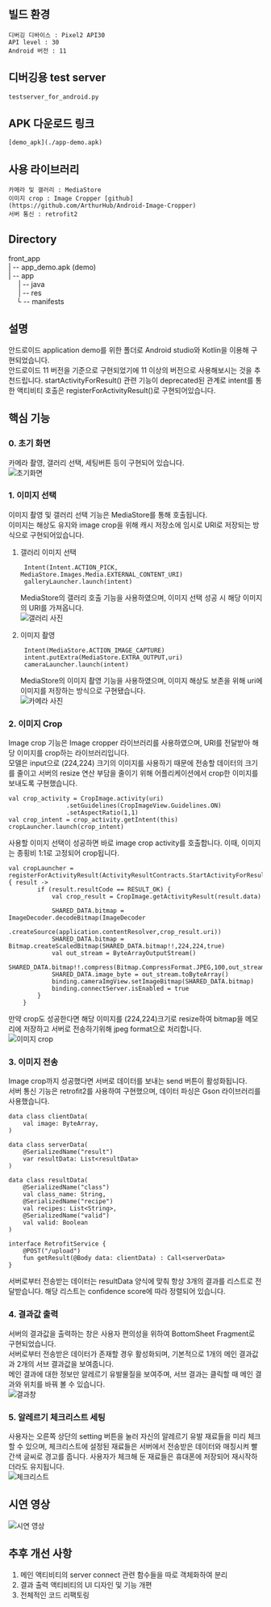 ## 빌드 환경
    디버깅 디바이스 : Pixel2 API30
    API level : 30
    Android 버전 : 11

## 디버깅용 test server
    testserver_for_android.py

## APK 다운로드 링크
    [demo_apk](./app-demo.apk)

## 사용 라이브러리
    카메라 및 갤러리 : MediaStore
    이미지 crop : Image Cropper [github](https://github.com/ArthurHub/Android-Image-Cropper)
    서버 통신 : retrofit2
## Directory
front_app  
| -- app_demo.apk (demo)  
| -- app   
&nbsp;&nbsp;&nbsp;&nbsp;&nbsp;| -- java   
&nbsp;&nbsp;&nbsp;&nbsp;&nbsp;| -- res   
&nbsp;&nbsp;&nbsp;&nbsp;└ -- manifests   
 

## 설명
안드로이드 application demo를 위한 폴더로 Android studio와 Kotlin을 이용해 구현되었습니다.   
안드로이드 11 버전을 기준으로 구현되었기에 11 이상의 버전으로 사용해보시는 것을 추천드립니다.
startActivityForResult() 관련 기능이 deprecated된 관계로 intent를 통한 액티비티 호출은 registerForActivityResult()로 구현되어있습니다.

## 핵심 기능
### 0. 초기 화면
카메라 촬영, 갤러리 선택, 세팅버튼 등이 구현되어 있습니다.   
![초기화면](./readme_img/init.png)
### 1. 이미지 선택
이미지 촬영 및 갤러리 선택 기능은 MediaStore를 통해 호출됩니다.   
이미지는 해상도 유지와 image crop을 위해 캐시 저장소에 임시로 URI로 저장되는 방식으로 구현되어있습니다.
1. 갤러리 이미지 선택   

        Intent(Intent.ACTION_PICK, MediaStore.Images.Media.EXTERNAL_CONTENT_URI)  
        galleryLauncher.launch(intent)    
    
    MediaStore의 갤러리 호출 기능을 사용하였으며, 이미지 선택 성공 시 해당 이미지의 URI를 가져옵니다.   
    ![갤러리 사진](./readme_img/gallery.PNG)
2. 이미지 촬영   

        Intent(MediaStore.ACTION_IMAGE_CAPTURE)   
        intent.putExtra(MediaStore.EXTRA_OUTPUT,uri)   
        cameraLauncher.launch(intent)   

    MediaStore의 이미지 촬영 기능을 사용하였으며, 이미지 해상도 보존을 위해 uri에 이미지를 저장하는 방식으로 구현됐습니다.   
    ![카메라 사진](./readme_img/camera.PNG)

### 2. 이미지 Crop
Image crop 기능은 Image cropper 라이브러리를 사용하였으며, URI를 전달받아 해당 이미지를 crop하는 라이브러리입니다.   
모델은 input으로 (224,224) 크기의 이미지를 사용하기 때문에 전송할 데이터의 크기를 줄이고 서버의 resize 연산 부담을 줄이기 위해 어플리케이션에서 crop한 이미지를 보내도록 구현했습니다.    

    val crop_activity = CropImage.activity(uri)
                    .setGuidelines(CropImageView.Guidelines.ON)
                    .setAspectRatio(1,1)
    val crop_intent = crop_activity.getIntent(this)
    cropLauncher.launch(crop_intent)

사용할 이미지 선택이 성공하면 바로 image crop activity를 호출합니다. 이때, 이미지는 종횡비 1:1로 고정되어 crop됩니다.

    val cropLauncher = registerForActivityResult(ActivityResultContracts.StartActivityForResult()) { result ->
            if (result.resultCode == RESULT_OK) {
                val crop_result = CropImage.getActivityResult(result.data)

                SHARED_DATA.bitmap = ImageDecoder.decodeBitmap(ImageDecoder
                    .createSource(application.contentResolver,crop_result.uri))
                SHARED_DATA.bitmap = Bitmap.createScaledBitmap(SHARED_DATA.bitmap!!,224,224,true)
                val out_stream = ByteArrayOutputStream()
                SHARED_DATA.bitmap!!.compress(Bitmap.CompressFormat.JPEG,100,out_stream)
                SHARED_DATA.image_byte = out_stream.toByteArray()
                binding.cameraImgView.setImageBitmap(SHARED_DATA.bitmap)
                binding.connectServer.isEnabled = true
            }
        }

만약 crop도 성공한다면 해당 이미지를 (224,224)크기로 resize하여 bitmap을 메모리에 저장하고 서버로 전송하기위해 jpeg format으로 처리합니다.   
![이미지 crop](./readme_img/crop.PNG)  

### 3. 이미지 전송   
Image crop까지 성공했다면 서버로 데이터를 보내는 send 버튼이 활성화됩니다.   
서버 통신 기능은 retrofit2를 사용하여 구현했으며, 데이터 파싱은 Gson 라이브러리를 사용했습니다.
    
    data class clientData(
        val image: ByteArray,
    )

    data class serverData(
        @SerializedName("result")
        var resultData: List<resultData>
    )
    
    data class resultData(
        @SerializedName("class")
        val class_name: String,
        @SerializedName("recipe")
        val recipes: List<String>,
        @SerializedName("valid")
        val valid: Boolean
    )

    interface RetrofitService {
        @POST("/upload")
        fun getResult(@Body data: clientData) : Call<serverData>
    }
서버로부터 전송받는 데이터는 resultData 양식에 맞춰 항상 3개의 결과를 리스트로 전달받습니다. 해당 리스트는 confidence score에 따라 정렬되어 있습니다. 

### 4. 결과값 출력
서버의 결과값을 출력하는 창은 사용자 편의성을 위하여 BottomSheet Fragment로 구현되었습니다.   
서버로부터 전송받은 데이터가 존재할 경우 활성화되며, 기본적으로 1개의 메인 결과값과 2개의 서브 결과값을 보여줍니다.   
메인 결과에 대한 정보만 알레르기 유발물질을 보여주며, 서브 결과는 클릭할 때 메인 결과와 위치를 바꿔 볼 수 있습니다.   
![결과창](./readme_img/result.PNG)  

### 5. 알레르기 체크리스트 세팅
사용자는 오른쪽 상단의 setting 버튼을 눌러 자신의 알레르기 유발 재료들을 미리 체크할 수 있으며, 체크리스트에 설정된 재료들은 서버에서 전송받은 데이터와 매칭시켜 빨간색 글씨로 경고를 줍니다.
사용자가 체크해 둔 재료들은 휴대폰에 저장되어 재시작하더라도 유지됩니다.   
![체크리스트](./readme_img/checklist.PNG) 

## 시연 영상   
![시연 영상](./readme_img/demo_play2.gif) 

## 추후 개선 사항
1. 메인 액티비티의 server connect 관련 함수들을 따로 객체화하여 분리
2. 결과 출력 액티비티의 UI 디자인 및 기능 개편
3. 전체적인 코드 리팩토링